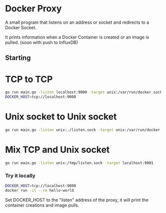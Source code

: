 # Docker Proxy

A small program that listens on an address or socket and redirects to a Docker Socket.

It prints information when a Docker Container is created or an image is pulled. (soon with push to InfluxDB)

## Starting

# TCP to TCP

```bash
go run main.go -listen localhost:9000 -target unix:/var/run/docker.sock
DOCKER_HOST=tcp://localhost:9000
```

# Unix socket to Unix socket

```bash
go run main.go -listen unix:./listen.sock -target unix:/var/run/docker.sock
```


# Mix TCP and Unix socket

```bash
go run main.go -listen unix:/tmp/listen.sock -target localhost:9001
```

### Try it locally 

```bash
DOCKER_HOST=tcp://localhost:9000
docker run -it --rm hello-world
```

Set DOCKER_HOST to the "listen" address of the proxy, it will print the container creations and image pulls.
